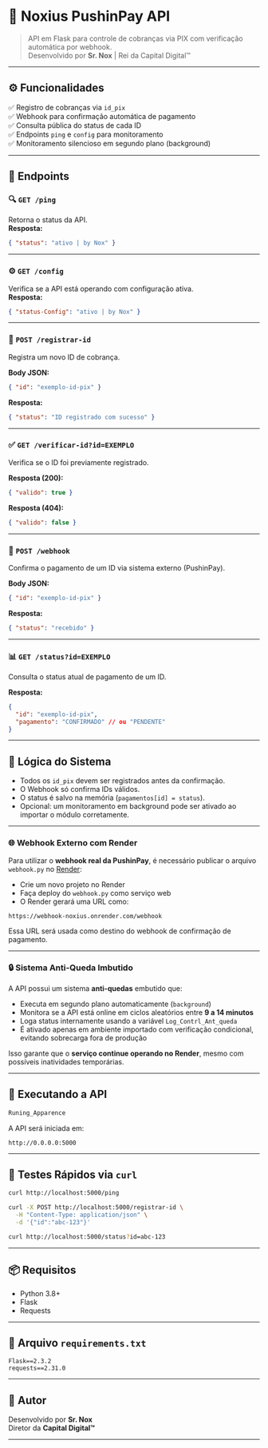 # 💸 Noxius PushinPay API

> API em Flask para controle de cobranças via PIX com verificação automática por webhook.  
> Desenvolvido por **Sr. Nox** | Rei da Capital Digital™

---

## ⚙️ Funcionalidades

✅ Registro de cobranças via `id_pix`  
✅ Webhook para confirmação automática de pagamento  
✅ Consulta pública do status de cada ID  
✅ Endpoints `ping` e `config` para monitoramento  
✅ Monitoramento silencioso em segundo plano (background)

---

## 🔗 Endpoints

### 🔍 `GET /ping`
Retorna o status da API.  
**Resposta:**  
```json
{ "status": "ativo | by Nox" }
```

---

### ⚙️ `GET /config`
Verifica se a API está operando com configuração ativa.  
**Resposta:**  
```json
{ "status-Config": "ativo | by Nox" }
```

---

### 📝 `POST /registrar-id`
Registra um novo ID de cobrança.

**Body JSON:**
```json
{ "id": "exemplo-id-pix" }
```

**Resposta:**  
```json
{ "status": "ID registrado com sucesso" }
```

---

### ✅ `GET /verificar-id?id=EXEMPLO`
Verifica se o ID foi previamente registrado.

**Resposta (200):**
```json
{ "valido": true }
```

**Resposta (404):**
```json
{ "valido": false }
```

---

### 📩 `POST /webhook`
Confirma o pagamento de um ID via sistema externo (PushinPay).

**Body JSON:**
```json
{ "id": "exemplo-id-pix" }
```

**Resposta:**  
```json
{ "status": "recebido" }
```

---

### 📊 `GET /status?id=EXEMPLO`
Consulta o status atual de pagamento de um ID.

**Resposta:**
```json
{
  "id": "exemplo-id-pix",
  "pagamento": "CONFIRMADO" // ou "PENDENTE"
}
```

---

## 🧠 Lógica do Sistema

- Todos os `id_pix` devem ser registrados antes da confirmação.
- O Webhook só confirma IDs válidos.
- O status é salvo na memória (`pagamentos[id] = status`).
- Opcional: um monitoramento em background pode ser ativado ao importar o módulo corretamente.

---

### 🌐 Webhook Externo com Render

Para utilizar o **webhook real da PushinPay**, é necessário publicar o arquivo `webhook.py` no [Render](https://render.com/):

- Crie um novo projeto no Render
- Faça deploy do `webhook.py` como serviço web
- O Render gerará uma URL como:
  
```
https://webhook-noxius.onrender.com/webhook
```

Essa URL será usada como destino do webhook de confirmação de pagamento.

---

### 🔒 Sistema Anti-Queda Imbutido

A API possui um sistema **anti-quedas** embutido que:

- Executa em segundo plano automaticamente (`background`)
- Monitora se a API está online em ciclos aleatórios entre **9 a 14 minutos**
- Loga status internamente usando a variável `Log_Contrl_Ant_queda`
- É ativado apenas em ambiente importado com verificação condicional, evitando sobrecarga fora de produção

Isso garante que o **serviço continue operando no Render**, mesmo com possíveis inatividades temporárias.

---

## 🚀 Executando a API

```bash
Runing_Apparence
```

A API será iniciada em:

```
http://0.0.0.0:5000
```

---

## 🧪 Testes Rápidos via `curl`

```bash
curl http://localhost:5000/ping

curl -X POST http://localhost:5000/registrar-id \
  -H "Content-Type: application/json" \
  -d '{"id":"abc-123"}'

curl http://localhost:5000/status?id=abc-123
```

---

## 📦 Requisitos

- Python 3.8+
- Flask
- Requests

---

## 📄 Arquivo `requirements.txt`

```
Flask==2.3.2
requests==2.31.0
```

---

## 👑 Autor

Desenvolvido por **Sr. Nox**  
Diretor da **Capital Digital™**

---

